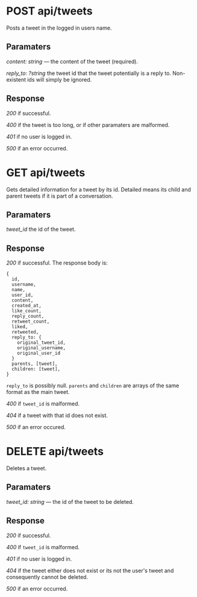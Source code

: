 # POST api/tweets

Posts a tweet in the logged in users name.

## Paramaters

_content: string_ — the content of the tweet (required).

_reply_to: ?string_ the tweet id that the tweet potentially is a reply to. Non-existent
ids will simply be ignored.

## Response

_200_ if successful.

_400_ if the tweet is too long, or if other paramaters are malformed.

_401_ if no user is logged in.

_500_ if an error occurred.

# GET api/tweets

Gets detailed information for a tweet by its id. Detailed means its child and
parent tweets if it is part of a conversation.

## Paramaters

_tweet_id_ the id of the tweet.

## Response

_200_ if successful. The response body is:

```
{
  id,
  username,
  name,
  user_id,
  content,
  created_at,
  like_count,
  reply_count,
  retweet_count,
  liked,
  retweeted,
  reply_to: {
    original_tweet_id,
    original_username,
    original_user_id
  }
  parents, [tweet],
  children: [tweet],
}
```

`reply_to` is possibly null. `parents` and `children` are arrays of the same
format as the main tweet.

_400_ if `tweet_id` is malformed.

_404_ if a tweet with that id does not exist.

_500_ if an error occured.

# DELETE api/tweets

Deletes a tweet.

## Paramaters

_tweet_id: string_ — the id of the tweet to be deleted.

## Response

_200_ if successful.

_400_ if `tweet_id` is malformed.

_401_ if no user is logged in.

_404_ if the tweet either does not exist or its not the user's tweet and
consequently cannot be deleted.

_500_ if an error occurred.
